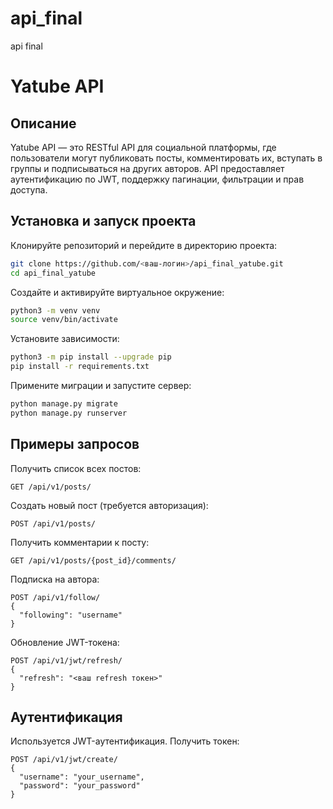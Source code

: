 # api_final
api final

# Yatube API

## Описание

Yatube API — это RESTful API для социальной платформы, где пользователи могут публиковать посты, комментировать их, вступать в группы и подписываться на других авторов.
API предоставляет аутентификацию по JWT, поддержку пагинации, фильтрации и прав доступа.

## Установка и запуск проекта

Клонируйте репозиторий и перейдите в директорию проекта:

```bash
git clone https://github.com/<ваш-логин>/api_final_yatube.git
cd api_final_yatube
```

Создайте и активируйте виртуальное окружение:

```bash
python3 -m venv venv
source venv/bin/activate
```

Установите зависимости:

```bash
python3 -m pip install --upgrade pip
pip install -r requirements.txt
```

Примените миграции и запустите сервер:

```bash
python manage.py migrate
python manage.py runserver
```

## Примеры запросов

Получить список всех постов:

```
GET /api/v1/posts/
```

Создать новый пост (требуется авторизация):

```
POST /api/v1/posts/
```

Получить комментарии к посту:

```
GET /api/v1/posts/{post_id}/comments/
```

Подписка на автора:

```
POST /api/v1/follow/
{
  "following": "username"
}
```

Обновление JWT-токена:

```
POST /api/v1/jwt/refresh/
{
  "refresh": "<ваш refresh токен>"
}
```

## Аутентификация

Используется JWT-аутентификация. Получить токен:

```
POST /api/v1/jwt/create/
{
  "username": "your_username",
  "password": "your_password"
}
```

